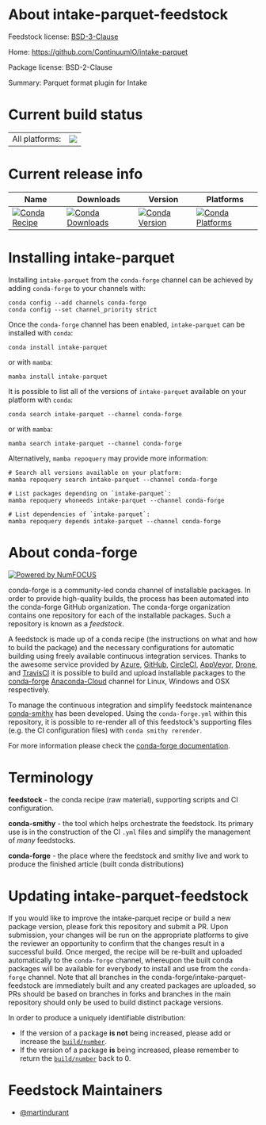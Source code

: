 About intake-parquet-feedstock
==============================

Feedstock license: [BSD-3-Clause](https://github.com/conda-forge/intake-parquet-feedstock/blob/main/LICENSE.txt)

Home: https://github.com/ContinuumIO/intake-parquet

Package license: BSD-2-Clause

Summary: Parquet format plugin for Intake

Current build status
====================


<table><tr><td>All platforms:</td>
    <td>
      <a href="https://dev.azure.com/conda-forge/feedstock-builds/_build/latest?definitionId=4950&branchName=main">
        <img src="https://dev.azure.com/conda-forge/feedstock-builds/_apis/build/status/intake-parquet-feedstock?branchName=main">
      </a>
    </td>
  </tr>
</table>

Current release info
====================

| Name | Downloads | Version | Platforms |
| --- | --- | --- | --- |
| [![Conda Recipe](https://img.shields.io/badge/recipe-intake--parquet-green.svg)](https://anaconda.org/conda-forge/intake-parquet) | [![Conda Downloads](https://img.shields.io/conda/dn/conda-forge/intake-parquet.svg)](https://anaconda.org/conda-forge/intake-parquet) | [![Conda Version](https://img.shields.io/conda/vn/conda-forge/intake-parquet.svg)](https://anaconda.org/conda-forge/intake-parquet) | [![Conda Platforms](https://img.shields.io/conda/pn/conda-forge/intake-parquet.svg)](https://anaconda.org/conda-forge/intake-parquet) |

Installing intake-parquet
=========================

Installing `intake-parquet` from the `conda-forge` channel can be achieved by adding `conda-forge` to your channels with:

```
conda config --add channels conda-forge
conda config --set channel_priority strict
```

Once the `conda-forge` channel has been enabled, `intake-parquet` can be installed with `conda`:

```
conda install intake-parquet
```

or with `mamba`:

```
mamba install intake-parquet
```

It is possible to list all of the versions of `intake-parquet` available on your platform with `conda`:

```
conda search intake-parquet --channel conda-forge
```

or with `mamba`:

```
mamba search intake-parquet --channel conda-forge
```

Alternatively, `mamba repoquery` may provide more information:

```
# Search all versions available on your platform:
mamba repoquery search intake-parquet --channel conda-forge

# List packages depending on `intake-parquet`:
mamba repoquery whoneeds intake-parquet --channel conda-forge

# List dependencies of `intake-parquet`:
mamba repoquery depends intake-parquet --channel conda-forge
```


About conda-forge
=================

[![Powered by
NumFOCUS](https://img.shields.io/badge/powered%20by-NumFOCUS-orange.svg?style=flat&colorA=E1523D&colorB=007D8A)](https://numfocus.org)

conda-forge is a community-led conda channel of installable packages.
In order to provide high-quality builds, the process has been automated into the
conda-forge GitHub organization. The conda-forge organization contains one repository
for each of the installable packages. Such a repository is known as a *feedstock*.

A feedstock is made up of a conda recipe (the instructions on what and how to build
the package) and the necessary configurations for automatic building using freely
available continuous integration services. Thanks to the awesome service provided by
[Azure](https://azure.microsoft.com/en-us/services/devops/), [GitHub](https://github.com/),
[CircleCI](https://circleci.com/), [AppVeyor](https://www.appveyor.com/),
[Drone](https://cloud.drone.io/welcome), and [TravisCI](https://travis-ci.com/)
it is possible to build and upload installable packages to the
[conda-forge](https://anaconda.org/conda-forge) [Anaconda-Cloud](https://anaconda.org/)
channel for Linux, Windows and OSX respectively.

To manage the continuous integration and simplify feedstock maintenance
[conda-smithy](https://github.com/conda-forge/conda-smithy) has been developed.
Using the ``conda-forge.yml`` within this repository, it is possible to re-render all of
this feedstock's supporting files (e.g. the CI configuration files) with ``conda smithy rerender``.

For more information please check the [conda-forge documentation](https://conda-forge.org/docs/).

Terminology
===========

**feedstock** - the conda recipe (raw material), supporting scripts and CI configuration.

**conda-smithy** - the tool which helps orchestrate the feedstock.
                   Its primary use is in the construction of the CI ``.yml`` files
                   and simplify the management of *many* feedstocks.

**conda-forge** - the place where the feedstock and smithy live and work to
                  produce the finished article (built conda distributions)


Updating intake-parquet-feedstock
=================================

If you would like to improve the intake-parquet recipe or build a new
package version, please fork this repository and submit a PR. Upon submission,
your changes will be run on the appropriate platforms to give the reviewer an
opportunity to confirm that the changes result in a successful build. Once
merged, the recipe will be re-built and uploaded automatically to the
`conda-forge` channel, whereupon the built conda packages will be available for
everybody to install and use from the `conda-forge` channel.
Note that all branches in the conda-forge/intake-parquet-feedstock are
immediately built and any created packages are uploaded, so PRs should be based
on branches in forks and branches in the main repository should only be used to
build distinct package versions.

In order to produce a uniquely identifiable distribution:
 * If the version of a package **is not** being increased, please add or increase
   the [``build/number``](https://docs.conda.io/projects/conda-build/en/latest/resources/define-metadata.html#build-number-and-string).
 * If the version of a package **is** being increased, please remember to return
   the [``build/number``](https://docs.conda.io/projects/conda-build/en/latest/resources/define-metadata.html#build-number-and-string)
   back to 0.

Feedstock Maintainers
=====================

* [@martindurant](https://github.com/martindurant/)

